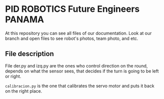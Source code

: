 # PID ROBOTICS Future Engineers PANAMA
At this repository you can see all files of our documentation. Look at our branch and open files to see robot's photos, team photo, and etc.
## File description 

File der.py and izq.py are the ones who control direction on the round, depends on what the sensor sees, that decides if the turn is going to be left or right. 

``calibracion.py`` is the one that calibrates the servo motor and puts it back on the right place.

